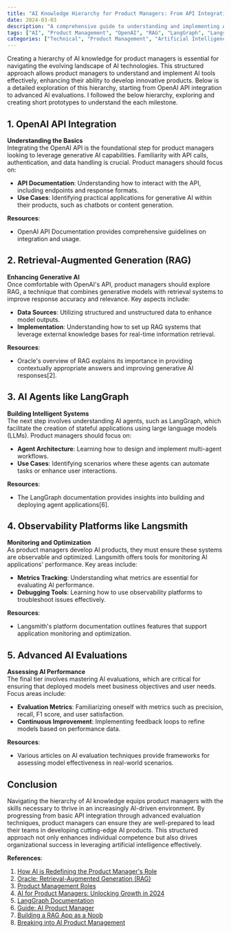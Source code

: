 ```yaml
---
title: "AI Knowledge Hierarchy for Product Managers: From API Integration to Advanced Evaluations"
date: 2024-03-03
description: "A comprehensive guide to understanding and implementing AI technologies for product managers, covering everything from basic OpenAI API integration to advanced AI evaluations."
tags: ["AI", "Product Management", "OpenAI", "RAG", "LangGraph", "Langsmith"]
categories: ["Technical", "Product Management", "Artificial Intelligence"]
---
```


Creating a hierarchy of AI knowledge for product managers is essential for navigating the evolving landscape of AI technologies. This structured approach allows product managers to understand and implement AI tools effectively, enhancing their ability to develop innovative products. Below is a detailed exploration of this hierarchy, starting from OpenAI API integration to advanced AI evaluations. I followed the below hierarchy, exploring and creating short prototypes to understand the each milestone.

## 1. OpenAI API Integration

**Understanding the Basics**  
Integrating the OpenAI API is the foundational step for product managers looking to leverage generative AI capabilities. Familiarity with API calls, authentication, and data handling is crucial. Product managers should focus on:

- **API Documentation**: Understanding how to interact with the API, including endpoints and response formats.
- **Use Cases**: Identifying practical applications for generative AI within their products, such as chatbots or content generation.

**Resources**:  
- OpenAI API Documentation provides comprehensive guidelines on integration and usage.

## 2. Retrieval-Augmented Generation (RAG)

**Enhancing Generative AI**  
Once comfortable with OpenAI's API, product managers should explore RAG, a technique that combines generative models with retrieval systems to improve response accuracy and relevance. Key aspects include:

- **Data Sources**: Utilizing structured and unstructured data to enhance model outputs.
- **Implementation**: Understanding how to set up RAG systems that leverage external knowledge bases for real-time information retrieval.

**Resources**:  
- Oracle's overview of RAG explains its importance in providing contextually appropriate answers and improving generative AI responses[2].

## 3. AI Agents like LangGraph

**Building Intelligent Systems**  
The next step involves understanding AI agents, such as LangGraph, which facilitate the creation of stateful applications using large language models (LLMs). Product managers should focus on:

- **Agent Architecture**: Learning how to design and implement multi-agent workflows.
- **Use Cases**: Identifying scenarios where these agents can automate tasks or enhance user interactions.

**Resources**:  
- The LangGraph documentation provides insights into building and deploying agent applications[6].

## 4. Observability Platforms like Langsmith

**Monitoring and Optimization**  
As product managers develop AI products, they must ensure these systems are observable and optimized. Langsmith offers tools for monitoring AI applications' performance. Key areas include:

- **Metrics Tracking**: Understanding what metrics are essential for evaluating AI performance.
- **Debugging Tools**: Learning how to use observability platforms to troubleshoot issues effectively.

**Resources**:  
- Langsmith's platform documentation outlines features that support application monitoring and optimization.

## 5. Advanced AI Evaluations

**Assessing AI Performance**  
The final tier involves mastering AI evaluations, which are critical for ensuring that deployed models meet business objectives and user needs. Focus areas include:

- **Evaluation Metrics**: Familiarizing oneself with metrics such as precision, recall, F1 score, and user satisfaction.
- **Continuous Improvement**: Implementing feedback loops to refine models based on performance data.

**Resources**:  
- Various articles on AI evaluation techniques provide frameworks for assessing model effectiveness in real-world scenarios.

## Conclusion

Navigating the hierarchy of AI knowledge equips product managers with the skills necessary to thrive in an increasingly AI-driven environment. By progressing from basic API integration through advanced evaluation techniques, product managers can ensure they are well-prepared to lead their teams in developing cutting-edge AI products. This structured approach not only enhances individual competence but also drives organizational success in leveraging artificial intelligence effectively.

**References**:  
1. [How AI is Redefining the Product Manager's Role](https://www.egonzehnder.com/functions/technology-officers/chief-product-officers/insights/how-ai-is-redefining-the-product-managers-role)
2. [Oracle: Retrieval-Augmented Generation (RAG)](https://www.oracle.com/in/artificial-intelligence/generative-ai/retrieval-augmented-generation-rag/)
3. [Product Management Roles](https://airfocus.com/blog/product-management-roles/)
4. [AI for Product Managers: Unlocking Growth in 2024](https://productschool.com/blog/artificial-intelligence/ai-for-product-managers-unlocking-growth-in-2024)
5. [LangGraph Documentation](https://langchain-ai.github.io/langgraph/)
6. [Guide: AI Product Manager](https://productschool.com/blog/artificial-intelligence/guide-ai-product-manager)
7. [Building a RAG App as a Noob](https://community.openai.com/t/building-a-rag-app-as-a-noob/1023633)
8. [Breaking into AI Product Management](https://www.productteacher.com/articles/breaking-into-ai-product-management) 